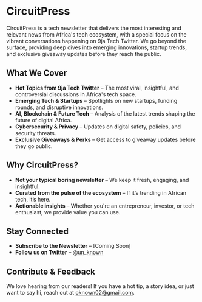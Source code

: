 # CircuitPress

CircuitPress is a tech newsletter that delivers the most interesting and relevant news from Africa's tech ecosystem, with a special focus on the vibrant conversations happening on 9ja Tech Twitter. We go beyond the surface, providing deep dives into emerging innovations, startup trends, and exclusive giveaway updates before they reach the public.

## What We Cover
- **Hot Topics from 9ja Tech Twitter** – The most viral, insightful, and controversial discussions in Africa's tech space.
- **Emerging Tech & Startups** – Spotlights on new startups, funding rounds, and disruptive innovations.
- **AI, Blockchain & Future Tech** – Analysis of the latest trends shaping the future of digital Africa.
- **Cybersecurity & Privacy** – Updates on digital safety, policies, and security threats.
- **Exclusive Giveaways & Perks** – Get access to giveaway updates before they go public.

## Why CircuitPress?
- **Not your typical boring newsletter** – We keep it fresh, engaging, and insightful.
- **Curated from the pulse of the ecosystem** – If it’s trending in African tech, it’s here.
- **Actionable insights** – Whether you're an entrepreneur, investor, or tech enthusiast, we provide value you can use.

## Stay Connected
- **Subscribe to the Newsletter** – [Coming Soon]
- **Follow us on Twitter** – [@un_known](https://x.com/un_oknown?t=QgAgAt9tg210B0xwdOy80g&s=09)

## Contribute & Feedback
We love hearing from our readers! If you have a hot tip, a story idea, or just want to say hi, reach out at [oknown02@gmail.com](mailto:oknown02@gmail.com).


